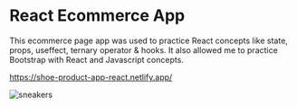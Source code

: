# React Ecommerce App

This ecommerce page app was used to practice React concepts like state, props, useffect, ternary operator & hooks. It also allowed me to practice Bootstrap with React and Javascript concepts.

https://shoe-product-app-react.netlify.app/

![sneakers](https://user-images.githubusercontent.com/92110494/197097190-e9bfc454-9d09-43dc-9b18-9001437c0f2a.JPG)


